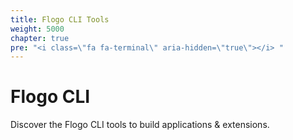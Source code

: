 ```yaml
---
title: Flogo CLI Tools
weight: 5000
chapter: true
pre: "<i class=\"fa fa-terminal\" aria-hidden=\"true\"></i> "
---
```


# Flogo CLI

Discover the Flogo CLI tools to build applications & extensions.